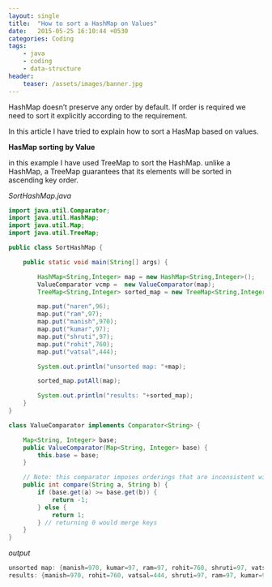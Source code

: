 ```yaml
---
layout: single
title:  "How to sort a HashMap on Values"
date:   2015-05-25 16:10:44 +0530
categories: Coding
tags:
    - java
    - coding
    - data-structure
header:
    teaser: /assets/images/banner.jpg
---
```

HashMap doesn’t preserve any order by default. If order is required we need to sort it explicitly according to the requirement.

In this article I have tried to explain how to sort a HasMap based on values.


**HasMap sorting by Value**

in this example I have used TreeMap to sort the HashMap. unlike a HashMap, a TreeMap guarantees that its elements will be sorted in ascending key order.

*SortHashMap.java*
```java
import java.util.Comparator;
import java.util.HashMap;
import java.util.Map;
import java.util.TreeMap;

public class SortHashMap {

    public static void main(String[] args) {

        HashMap<String,Integer> map = new HashMap<String,Integer>();
        ValueComparator vcmp =  new ValueComparator(map);
        TreeMap<String,Integer> sorted_map = new TreeMap<String,Integer>(vcmp);

        map.put("naren",96);
        map.put("ram",97);
        map.put("manish",970);
        map.put("kumar",97);
        map.put("shruti",97);
        map.put("rohit",760);
        map.put("vatsal",444);

        System.out.println("unsorted map: "+map);

        sorted_map.putAll(map);

        System.out.println("results: "+sorted_map);
    }
}

class ValueComparator implements Comparator<String> {

    Map<String, Integer> base;
    public ValueComparator(Map<String, Integer> base) {
        this.base = base;
    }

    // Note: this comparator imposes orderings that are inconsistent with equals.    
    public int compare(String a, String b) {
        if (base.get(a) >= base.get(b)) {
            return -1;
        } else {
            return 1;
        } // returning 0 would merge keys
    }
}
```

*output*
```java
unsorted map: {manish=970, kumar=97, ram=97, rohit=760, shruti=97, vatsal=444, naren=96}
results: {manish=970, rohit=760, vatsal=444, shruti=97, ram=97, kumar=97, naren=96}
```
